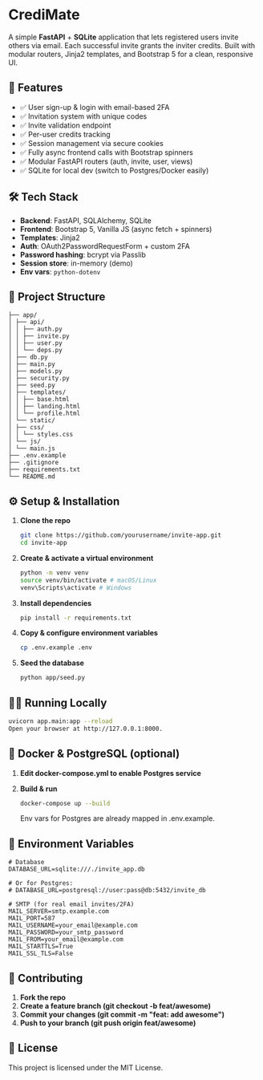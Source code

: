# CrediMate

A simple **FastAPI** + **SQLite** application that lets registered users invite others via email. Each successful invite grants the inviter credits. Built with modular routers, Jinja2 templates, and Bootstrap 5 for a clean, responsive UI.

## 🚀 Features

- ✅ User sign-up & login with email-based 2FA
- ✅ Invitation system with unique codes
- ✅ Invite validation endpoint
- ✅ Per-user credits tracking
- ✅ Session management via secure cookies
- ✅ Fully async frontend calls with Bootstrap spinners
- ✅ Modular FastAPI routers (auth, invite, user, views)
- ✅ SQLite for local dev (switch to Postgres/Docker easily)

## 🛠️ Tech Stack

- **Backend**: FastAPI, SQLAlchemy, SQLite
- **Frontend**: Bootstrap 5, Vanilla JS (async fetch + spinners)
- **Templates**: Jinja2
- **Auth**: OAuth2PasswordRequestForm + custom 2FA
- **Password hashing**: bcrypt via Passlib
- **Session store**: in-memory (demo)
- **Env vars**: `python-dotenv`

## 📂 Project Structure

    ├── app/
    │ ├── api/
    │ │ ├── auth.py
    │ │ ├── invite.py
    │ │ ├── user.py
    │ │ └── deps.py
    │ ├── db.py
    │ ├── main.py
    │ ├── models.py
    │ ├── security.py
    │ ├── seed.py
    │ ├── templates/
    │ │ ├── base.html
    │ │ ├── landing.html
    │ │ └── profile.html
    │ └── static/
    │ ├── css/
    │ │ └── styles.css
    │ └── js/
    │ └── main.js
    ├── .env.example
    ├── .gitignore
    ├── requirements.txt
    └── README.md

## ⚙️ Setup & Installation

1. **Clone the repo**

   ```bash
   git clone https://github.com/yourusername/invite-app.git
   cd invite-app
   ```

2. **Create & activate a virtual environment**

   ```bash
   python -m venv venv
   source venv/bin/activate # macOS/Linux
   venv\Scripts\activate # Windows
   ```

3. **Install dependencies**

   ```bash
   pip install -r requirements.txt
   ```

4. **Copy & configure environment variables**

   ```bash
   cp .env.example .env
   ```

5. **Seed the database**

   ```bash
   python app/seed.py
   ```

## 🏃‍♂️ Running Locally

```bash
uvicorn app.main:app --reload
Open your browser at http://127.0.0.1:8000.
```

## 🐳 Docker & PostgreSQL (optional)

1. **Edit docker-compose.yml to enable Postgres service**

2. **Build & run**

   ```bash
   docker-compose up --build
   ```

   Env vars for Postgres are already mapped in .env.example.

## 🔐 Environment Variables

```dotenv
# Database
DATABASE_URL=sqlite:///./invite_app.db

# Or for Postgres:
# DATABASE_URL=postgresql://user:pass@db:5432/invite_db

# SMTP (for real email invites/2FA)
MAIL_SERVER=smtp.example.com
MAIL_PORT=587
MAIL_USERNAME=your_email@example.com
MAIL_PASSWORD=your_smtp_password
MAIL_FROM=your_email@example.com
MAIL_STARTTLS=True
MAIL_SSL_TLS=False
```

## 🤝 Contributing

1. **Fork the repo**
2. **Create a feature branch (git checkout -b feat/awesome)**
3. **Commit your changes (git commit -m "feat: add awesome")**
4. **Push to your branch (git push origin feat/awesome)**

## 📄 License

This project is licensed under the MIT License.
